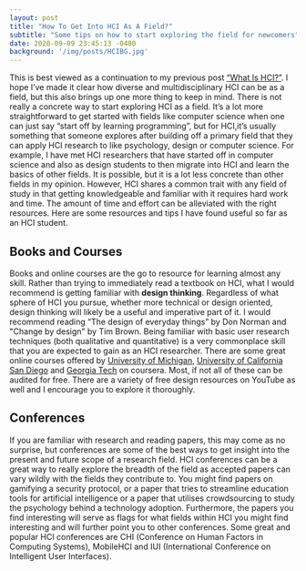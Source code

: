 ```yaml
---
layout: post
title: "How To Get Into HCI As A Field?"
subtitle: "Some tips on how to start exploring the field for newcomers"
date: 2020-09-09 23:45:13 -0400
background: '/img/posts/HCIBG.jpg'
---
```

This is best viewed as a continuation to my previous post [“What Is HCI?”](https://anurag-src.github.io/2020/01/27/What-Is-HCI.html). I hope I’ve made it clear how diverse and multidisciplinary HCI can be as a field, but this also brings up one more thing to keep in mind. There is not really a concrete way to start exploring HCI as a field. It’s a lot more straightforward to get started with fields like computer science when one can just say “start off by learning programming”, but for HCI,it’s usually something that someone explores after building off a primary field that they can apply HCI research to like psychology, design or computer science. For example, I have met HCI researchers that have started off in computer science and also as design students to then migrate into HCI and learn the basics of other fields. It is possible, but it is a lot less concrete than other fields in my opinion. However, HCI shares a common trait with any field of study in that getting knowledgeable and familiar with it requires hard work and time. The amount of time and effort can be alleviated with the right resources. Here are some resources and tips I have found useful so far as an HCI student.

## Books and Courses
Books and online courses are the go to resource for learning almost any skill. Rather than trying to immediately read a textbook on HCI, what I would recommend is getting familiar with **design thinking**. Regardless of what sphere of HCI you pursue, whether more technical or design oriented, design thinking will likely be a useful and imperative part of it. I would recommend reading “The design of everyday things” by Don Norman and "Change by design" by Tim Brown. 
Being familiar with basic user research techniques (both qualitative and quantitative) is a very commonplace skill that you are expected to gain as an HCI researcher. There are some great online courses offered by [University of Michigan](https://www.coursera.org/specializations/michiganux), [University of California San Diego](https://www.coursera.org/specializations/interaction-design) and [Georgia Tech](https://www.coursera.org/learn/user-experience-design) on coursera. Most, if not all of these can be audited for free. There are a variety of free design resources on YouTube as well and I encourage you to explore it thoroughly. 

## Conferences 
If you are familiar with research and reading papers, this may come as no surprise, but conferences are some of the best ways to get insight into the present and future scope of a research field. HCI conferences can be a great way to really explore the breadth of the field as accepted papers can vary wildly with the fields they contribute to. You might find papers on gamifying a security protocol, or a paper that tries to streamline education tools for artificial intelligence or a paper that utilises crowdsourcing to study the psychology behind a technology adoption. Furthermore, the papers you find interesting will serve as flags for what fields within HCI you might find interesting and will further point you to other conferences. Some great and popular HCI conferences are  CHI (Conference on Human Factors in Computing Systems), MobileHCI and IUI (International Conference on Intelligent User Interfaces).
